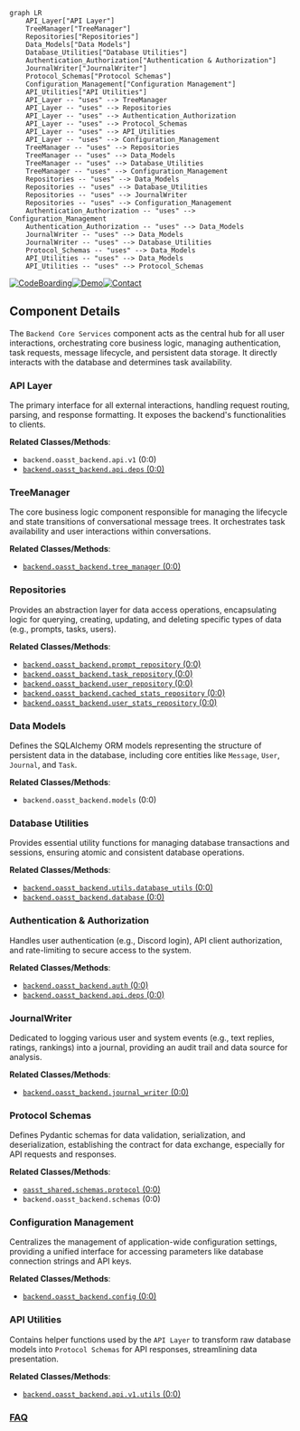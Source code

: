 ```mermaid
graph LR
    API_Layer["API Layer"]
    TreeManager["TreeManager"]
    Repositories["Repositories"]
    Data_Models["Data Models"]
    Database_Utilities["Database Utilities"]
    Authentication_Authorization["Authentication & Authorization"]
    JournalWriter["JournalWriter"]
    Protocol_Schemas["Protocol Schemas"]
    Configuration_Management["Configuration Management"]
    API_Utilities["API Utilities"]
    API_Layer -- "uses" --> TreeManager
    API_Layer -- "uses" --> Repositories
    API_Layer -- "uses" --> Authentication_Authorization
    API_Layer -- "uses" --> Protocol_Schemas
    API_Layer -- "uses" --> API_Utilities
    API_Layer -- "uses" --> Configuration_Management
    TreeManager -- "uses" --> Repositories
    TreeManager -- "uses" --> Data_Models
    TreeManager -- "uses" --> Database_Utilities
    TreeManager -- "uses" --> Configuration_Management
    Repositories -- "uses" --> Data_Models
    Repositories -- "uses" --> Database_Utilities
    Repositories -- "uses" --> JournalWriter
    Repositories -- "uses" --> Configuration_Management
    Authentication_Authorization -- "uses" --> Configuration_Management
    Authentication_Authorization -- "uses" --> Data_Models
    JournalWriter -- "uses" --> Data_Models
    JournalWriter -- "uses" --> Database_Utilities
    Protocol_Schemas -- "uses" --> Data_Models
    API_Utilities -- "uses" --> Data_Models
    API_Utilities -- "uses" --> Protocol_Schemas
```
[![CodeBoarding](https://img.shields.io/badge/Generated%20by-CodeBoarding-9cf?style=flat-square)](https://github.com/CodeBoarding/GeneratedOnBoardings)[![Demo](https://img.shields.io/badge/Try%20our-Demo-blue?style=flat-square)](https://www.codeboarding.org/demo)[![Contact](https://img.shields.io/badge/Contact%20us%20-%20contact@codeboarding.org-lightgrey?style=flat-square)](mailto:contact@codeboarding.org)

## Component Details

The `Backend Core Services` component acts as the central hub for all user interactions, orchestrating core business logic, managing authentication, task requests, message lifecycle, and persistent data storage. It directly interacts with the database and determines task availability.

### API Layer
The primary interface for all external interactions, handling request routing, parsing, and response formatting. It exposes the backend's functionalities to clients.


**Related Classes/Methods**:

- `backend.oasst_backend.api.v1` (0:0)
- <a href="https://github.com/LAION-AI/Open-Assistant/blob/master/backend/oasst_backend/api/deps.py#L0-L0" target="_blank" rel="noopener noreferrer">`backend.oasst_backend.api.deps` (0:0)</a>


### TreeManager
The core business logic component responsible for managing the lifecycle and state transitions of conversational message trees. It orchestrates task availability and user interactions within conversations.


**Related Classes/Methods**:

- <a href="https://github.com/LAION-AI/Open-Assistant/blob/master/backend/oasst_backend/tree_manager.py#L0-L0" target="_blank" rel="noopener noreferrer">`backend.oasst_backend.tree_manager` (0:0)</a>


### Repositories
Provides an abstraction layer for data access operations, encapsulating logic for querying, creating, updating, and deleting specific types of data (e.g., prompts, tasks, users).


**Related Classes/Methods**:

- <a href="https://github.com/LAION-AI/Open-Assistant/blob/master/backend/oasst_backend/prompt_repository.py#L0-L0" target="_blank" rel="noopener noreferrer">`backend.oasst_backend.prompt_repository` (0:0)</a>
- <a href="https://github.com/LAION-AI/Open-Assistant/blob/master/backend/oasst_backend/task_repository.py#L0-L0" target="_blank" rel="noopener noreferrer">`backend.oasst_backend.task_repository` (0:0)</a>
- <a href="https://github.com/LAION-AI/Open-Assistant/blob/master/backend/oasst_backend/user_repository.py#L0-L0" target="_blank" rel="noopener noreferrer">`backend.oasst_backend.user_repository` (0:0)</a>
- <a href="https://github.com/LAION-AI/Open-Assistant/blob/master/backend/oasst_backend/cached_stats_repository.py#L0-L0" target="_blank" rel="noopener noreferrer">`backend.oasst_backend.cached_stats_repository` (0:0)</a>
- <a href="https://github.com/LAION-AI/Open-Assistant/blob/master/backend/oasst_backend/user_stats_repository.py#L0-L0" target="_blank" rel="noopener noreferrer">`backend.oasst_backend.user_stats_repository` (0:0)</a>


### Data Models
Defines the SQLAlchemy ORM models representing the structure of persistent data in the database, including core entities like `Message`, `User`, `Journal`, and `Task`.


**Related Classes/Methods**:

- `backend.oasst_backend.models` (0:0)


### Database Utilities
Provides essential utility functions for managing database transactions and sessions, ensuring atomic and consistent database operations.


**Related Classes/Methods**:

- <a href="https://github.com/LAION-AI/Open-Assistant/blob/master/backend/oasst_backend/utils/database_utils.py#L0-L0" target="_blank" rel="noopener noreferrer">`backend.oasst_backend.utils.database_utils` (0:0)</a>
- <a href="https://github.com/LAION-AI/Open-Assistant/blob/master/backend/oasst_backend/database.py#L0-L0" target="_blank" rel="noopener noreferrer">`backend.oasst_backend.database` (0:0)</a>


### Authentication & Authorization
Handles user authentication (e.g., Discord login), API client authorization, and rate-limiting to secure access to the system.


**Related Classes/Methods**:

- <a href="https://github.com/LAION-AI/Open-Assistant/blob/master/backend/oasst_backend/auth.py#L0-L0" target="_blank" rel="noopener noreferrer">`backend.oasst_backend.auth` (0:0)</a>
- <a href="https://github.com/LAION-AI/Open-Assistant/blob/master/backend/oasst_backend/api/deps.py#L0-L0" target="_blank" rel="noopener noreferrer">`backend.oasst_backend.api.deps` (0:0)</a>


### JournalWriter
Dedicated to logging various user and system events (e.g., text replies, ratings, rankings) into a journal, providing an audit trail and data source for analysis.


**Related Classes/Methods**:

- <a href="https://github.com/LAION-AI/Open-Assistant/blob/master/backend/oasst_backend/journal_writer.py#L0-L0" target="_blank" rel="noopener noreferrer">`backend.oasst_backend.journal_writer` (0:0)</a>


### Protocol Schemas
Defines Pydantic schemas for data validation, serialization, and deserialization, establishing the contract for data exchange, especially for API requests and responses.


**Related Classes/Methods**:

- <a href="https://github.com/LAION-AI/Open-Assistant/blob/master/oasst-shared/oasst_shared/schemas/protocol.py#L0-L0" target="_blank" rel="noopener noreferrer">`oasst_shared.schemas.protocol` (0:0)</a>
- `backend.oasst_backend.schemas` (0:0)


### Configuration Management
Centralizes the management of application-wide configuration settings, providing a unified interface for accessing parameters like database connection strings and API keys.


**Related Classes/Methods**:

- <a href="https://github.com/LAION-AI/Open-Assistant/blob/master/backend/oasst_backend/config.py#L0-L0" target="_blank" rel="noopener noreferrer">`backend.oasst_backend.config` (0:0)</a>


### API Utilities
Contains helper functions used by the `API Layer` to transform raw database models into `Protocol Schemas` for API responses, streamlining data presentation.


**Related Classes/Methods**:

- <a href="https://github.com/LAION-AI/Open-Assistant/blob/master/backend/oasst_backend/api/v1/utils.py#L0-L0" target="_blank" rel="noopener noreferrer">`backend.oasst_backend.api.v1.utils` (0:0)</a>




### [FAQ](https://github.com/CodeBoarding/GeneratedOnBoardings/tree/main?tab=readme-ov-file#faq)
